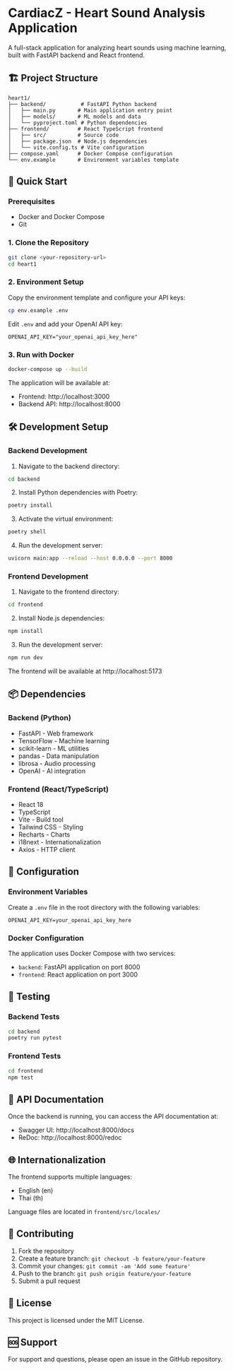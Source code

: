 # CardiacZ - Heart Sound Analysis Application

A full-stack application for analyzing heart sounds using machine learning, built with FastAPI backend and React frontend.

## 🏗️ Project Structure

```
heart1/
├── backend/           # FastAPI Python backend
│   ├── main.py       # Main application entry point
│   ├── models/       # ML models and data
│   └── pyproject.toml # Python dependencies
├── frontend/         # React TypeScript frontend
│   ├── src/          # Source code
│   ├── package.json  # Node.js dependencies
│   └── vite.config.ts # Vite configuration
├── compose.yaml      # Docker Compose configuration
└── env.example       # Environment variables template
```

## 🚀 Quick Start

### Prerequisites

- Docker and Docker Compose
- Git

### 1. Clone the Repository

```bash
git clone <your-repository-url>
cd heart1
```

### 2. Environment Setup

Copy the environment template and configure your API keys:

```bash
cp env.example .env
```

Edit `.env` and add your OpenAI API key:
```
OPENAI_API_KEY="your_openai_api_key_here"
```

### 3. Run with Docker

```bash
docker-compose up --build
```

The application will be available at:
- Frontend: http://localhost:3000
- Backend API: http://localhost:8000

## 🛠️ Development Setup

### Backend Development

1. Navigate to the backend directory:
```bash
cd backend
```

2. Install Python dependencies with Poetry:
```bash
poetry install
```

3. Activate the virtual environment:
```bash
poetry shell
```

4. Run the development server:
```bash
uvicorn main:app --reload --host 0.0.0.0 --port 8000
```

### Frontend Development

1. Navigate to the frontend directory:
```bash
cd frontend
```

2. Install Node.js dependencies:
```bash
npm install
```

3. Run the development server:
```bash
npm run dev
```

The frontend will be available at http://localhost:5173

## 📦 Dependencies

### Backend (Python)
- FastAPI - Web framework
- TensorFlow - Machine learning
- scikit-learn - ML utilities
- pandas - Data manipulation
- librosa - Audio processing
- OpenAI - AI integration

### Frontend (React/TypeScript)
- React 18
- TypeScript
- Vite - Build tool
- Tailwind CSS - Styling
- Recharts - Charts
- i18next - Internationalization
- Axios - HTTP client

## 🔧 Configuration

### Environment Variables

Create a `.env` file in the root directory with the following variables:

```env
OPENAI_API_KEY=your_openai_api_key_here
```

### Docker Configuration

The application uses Docker Compose with two services:
- `backend`: FastAPI application on port 8000
- `frontend`: React application on port 3000

## 🧪 Testing

### Backend Tests
```bash
cd backend
poetry run pytest
```

### Frontend Tests
```bash
cd frontend
npm test
```

## 📝 API Documentation

Once the backend is running, you can access the API documentation at:
- Swagger UI: http://localhost:8000/docs
- ReDoc: http://localhost:8000/redoc

## 🌐 Internationalization

The frontend supports multiple languages:
- English (en)
- Thai (th)

Language files are located in `frontend/src/locales/`

## 🤝 Contributing

1. Fork the repository
2. Create a feature branch: `git checkout -b feature/your-feature`
3. Commit your changes: `git commit -am 'Add some feature'`
4. Push to the branch: `git push origin feature/your-feature`
5. Submit a pull request

## 📄 License

This project is licensed under the MIT License.

## 🆘 Support

For support and questions, please open an issue in the GitHub repository.
